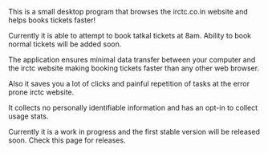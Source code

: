 This is a small desktop program that browses the irctc.co.in website and helps books tickets faster!

Currently it is able to attempt to book tatkal tickets at 8am. Ability to book normal tickets will be added soon.

The application ensures minimal data transfer between your computer and the irctc website making booking tickets faster than any other web browser.

Also it saves you a lot of clicks and painful repetition of tasks at the error prone irctc website.

It collects no personally identifiable information and has an opt-in to collect usage stats.

Currently it is a work in progress and the first stable version will be released soon. Check this page for releases.